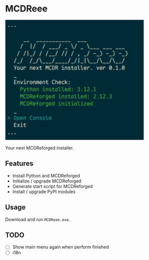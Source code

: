 # MCDReee

![Preview](doc/image.png)

Your next MCDReforged installer.

## Features
- Install Python and MCDReforged
- Initialize / upgrade MCDReforged
- Generate start script for MCDReforged
- Install / upgrade PyPI modules

## Usage

Download and run `MCDReee.exe`.

## TODO

- [ ] Show main menu again when perform finished
- [ ] i18n
